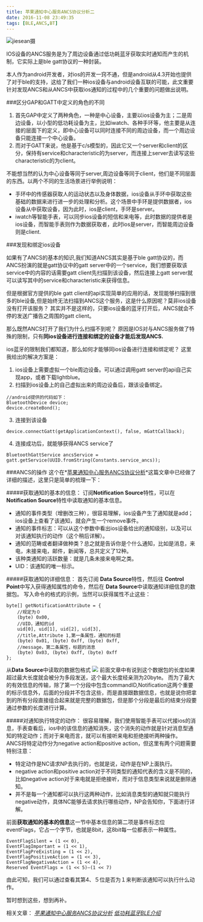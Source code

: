 ```yaml
---
title: 苹果通知中心服务ANCS协议分析二
date: 2016-11-08 23:49:35
tags: [BLE,ANCS,BT]
---
```



![jiesean摄](http://upload-images.jianshu.io/upload_images/1806858-1723d426adc99164.jpg?imageMogr2/auto-orient/strip%7CimageView2/2/w/1240)

IOS设备的ANCS服务是为了周边设备通过低功耗蓝牙获取实时通知而产生的机制，它实际上是ble gatt协议的一种封装。

<!-- more -->

本人作为android开发者，对ios的开发一窍不通，但是android从4.3开始也提供了对于ble的支持，这给了我们一种ios设备与android设备互联的可能，此文重要针对发现ANCS和从ANCS中获取ios通知的过程中的几个重要的问题做出说明。

###区分GAP和GATT中定义的角色的不同

1. 首先GAP中定义了两种角色，一种是中心设备，主要以ios设备为主；二是周边设备，以小型的低功耗设备为主，比如iwatch、各种手环等，他主要是从连接的层面下的定义，即中心设备可以同时连接不同的周边设备，而一个周边设备只能连接一个中心设备。
2. 而对于GATT来说，他是基于c/s模型的，因此它又一个server和client的区分，保持有service和characteristic的为server，而连接上server去读写这些characteristic的为client。

不能想当然的认为中心设备等同于server,周边设备等同于client，他们是不同层面的东西。以两个不同的生活场景进行举例说明：
* 手环中的传感器获取人的运动状态以及身体数据，ios设备从手环中获取这些基础的数据来进行进一步的处理和分析。这个场景中手环是提供数据者，ios设备从中获取设备，因为此时，ios是client，手环是server。
* iwatch等智能手表，可以同步ios设备的短信和来电等，此时数据的提供者是ios设备，而智能手表则作为数据获取者，此时ios是server，而智能周边设备则是client.


###发现和绑定ios设备

如果有了ANCS的基本的知识,我们知道ANCS其实是基于ble gatt协议的，而ANCS扮演的就是gatt协议中的gatt server中的一个service，我们想要获取该service中的内容的话需要gatt client先扫描到该设备，然后连接上gatt server就可以读写其中的service和characteristic来获得信息。

但是根据官方提供的ble gatt client的api实现简单的应用的话，发现能够扫描到很多的ble设备,但是始终无法扫描到ANCS这个服务，这是什么原因呢？莫非ios设备没有打开该服务？
其实并不是这样的，只要ios设备的蓝牙打开后，ANCS就会不停的发送广播告之周围的gatt client。

那么既然ANCS打开了我们为什么扫描不到呢？
原因是IOS对与ANCS服务做了特殊的限制，只有**同ios设备进行连接和绑定的设备才能后发现ANCS.**

ios蓝牙的限制我们都知道，那么如何才能够同ios设备进行连接和绑定呢？
这里我给出的解决方案是：
1. ios设备上需要虚拟一个ble周边设备。可以通过调用gatt server的api自己实现app，或者下载lightblue。
2. 扫描到ios设备上的自己虚拟出来的周边设备后，跟该设备绑定。
```
//android提供的代码如下：
BluetoothDevice device;
device.createBond();
```
3. 连接到该设备
```
device.connectGatt(getApplicationContext(), false, mGattCallback);
```
4. 连接成功后，就能够获得ANCS service了
```
BluetoothGattService ancsService = gatt.getService(UUID.fromString(Constants.service_ancs));
```

###ANCS的操作
这个在*[苹果通知中心服务ANCS协议分析](http://www.jianshu.com/p/2ddf76ab85b0)*这篇文章中已经做了详细的描述，这里只是简单的梳理一下：

#####获取通知的基本的信息：
订阅**Notification Source**特性，可以在**Notification Source**特性中读取通知的基本信息。
* 通知的事件类型（增删改三种），很容易理解，ios设备产生了通知就是add；ios设备上查看了该通知，就会产生一个remove事件。
* 通知的事件标志：可以从这个参数中看出ios设备给出的通知级别，以及可以对该通知执行的动作（这个稍后详解）。
* 通知的范畴或者翻译做种类？总之就是告诉你是个什么通知，比如是消息，来电，未接来电，邮件，新闻等，总共定义了12种。
* 该种类通知的活跃数量：就是几条未接来电啊之类。
* UID：该通知的唯一标示。

#####获取通知的详细信息：
首先订阅 **Data Source**特性，然后往 **Control Point**中写入获得通知属性的命令，然后在 **Data Source**中读取通知详细信息的数据包。
写入命令的格式的示例，当然可以获得属性不止这些：
```
byte[] getNotificationAttribute = { 
    //规定为０ 
    (byte) 0x00, 
    //UID，通知的id 
    uid[0], uid[1], uid[2], uid[3], 
    //title,Attribute 1,第一条属性，通知的标题 
    (byte) 0x01, (byte) 0xff, (byte) 0xff, 
    //message，第二条属性，标题的消息 
    (byte) 0x03, (byte) 0xff, (byte) 0xff
};
```
从**Data Source**中读取的数据包格式
![](http://upload-images.jianshu.io/upload_images/1806858-9334969ada3e4ac7.png?imageMogr2/auto-orient/strip%7CimageView2/2/w/1240)
前面文章中有说到这个数据包的长度如果超过最大长度就会被分为多段发送，这个最大长度经亲测为20byte。
而为了最大的有效信息的传输，除了第一个分段中包含commandID,Notification这两个重要的标示信息外，后面的分段并不包含这些，而是直接跟数据信息，也就是说你把拿到的所有分段直接组合起来就是完整的数据包，但是那个分段是最后的结束分段要通过参数的长度进行计算。

#####对通知执行特定的动作：
很容易理解，我们使用智能手表可以代接ios的消息，手表查看后，ios中的该信息的通知消失，这个消失的动作就是针对消息型通知的特定动作；而对于来电而言，就可以有接听来电和拒绝接听两种操作。
ANCS将特定动作分为negative action和positive action，但这里有两个问题需要特别注意：
* 特定动作是NC请求NP去执行的，也就是说，动作是在NP上面执行。
* negative action和positive action对于不同类型的通知代表的含义是不同的，比如negative action对于来电就是拒绝接听，而对于信息类型来说就是删除通知。
* 并不是每一个通知都可以执行这两种动作，比如消息类型的通知就只能执行negative动作，具体NC能够去请求执行哪些动作，NP会告知你，下面进行详解。

前面**获取通知的基本的信息**这一节中基本信息的第二项是事件标志位eventFlags，它占一个字节，也就是8bit，这8bit每一位都表示一种属性。
```
EventFlagSilent = (1 << 0),
EventFlagImportant = (1 << 1),
EventFlagPreExisting = (1 << 2),
EventFlagPositiveAction = (1 << 3),
EventFlagNegativeAction = (1 << 4),
Reserved EventFlags = (1 << 5)–(1 << 7)
```
由此可知，我们可以通过查看其第4、５位是否为１来判断该通知可以执行什么动作。


暂时想到这些，想到再补。



相关文章：
*[苹果通知中心服务ANCS协议分析](http://www.jianshu.com/p/2ddf76ab85b0)*
         *[低功耗蓝牙BLE介绍](http://www.jianshu.com/p/9ab3efe6147d)*